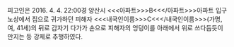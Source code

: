 피고인은 2016. 4. 4. 22:00경 양산시 <<<아파트>>>B<<</아파트>>>아파트 입구 노상에서 집으로 귀가하던 피해자 <<<내국인이름>>>C<<</내국인이름>>>(가명, 여, 41세)의 뒤로 갑자기 다가가 손으로 피해자의 엉덩이를 아래에서 위로 쓰다듬듯이 만지는 등 강제로 추행하였다.